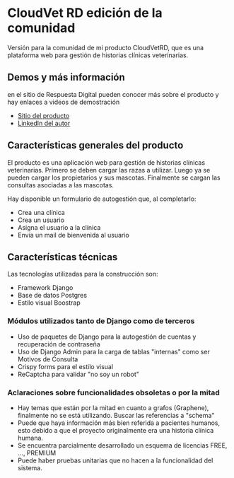 # CloudVet RD edición de la comunidad
Versión para la comunidad de mi producto CloudVetRD, que es una plataforma web para gestión de historias clínicas veterinarias.

## Demos y más información
en el sitio de Respuesta Digital pueden conocer más sobre el producto y hay enlaces a videos de demostración

- [Sitio del producto](https://www.respuestadigital.com.ar/#seccion_cloudvet)
- [LinkedIn del autor](https://www.linkedin.com/in/maralefer/)

## Características generales del producto
El producto es una aplicación web para gestión de historias clínicas veterinarias.
Primero se deben cargar las razas a utilizar.
Luego ya se pueden cargar los propietarios y sus mascotas.
Finalmente se cargan las consultas asociadas a las mascotas.

Hay disponible un formulario de autogestión que, al completarlo:
- Crea una clínica
- Crea un usuario
- Asigna el usuario a la clínica
- Envía un mail de bienvenida al usuario

## Características técnicas
Las tecnologías utilizadas para la construcción son:
- Framework Django
- Base de datos Postgres
- Estilo visual Boostrap

### Módulos utilizados tanto de Django como de terceros
- Uso de paquetes de Django para la autogestión de cuentas y recuperación de contraseña
- Uso de Django Admin para la carga de tablas "internas" como ser Motivos de Consulta
- Crispy forms para el estilo visual
- ReCaptcha para validar "no soy un robot"

### Aclaraciones sobre funcionalidades obsoletas o por la mitad
- Hay temas que están por la mitad en cuanto a grafos (Graphene), finalmente no se está utilizando. Buscar las referencias a "schema"
- Puede que haya información más bien referida a pacientes humanos, esto debido a que el proyecto originalmente era una historia clínica humana.
- Se encuentra parcialmente desarrollado un esquema de licencias FREE, ..., PREMIUM
- Puede haber pruebas unitarias que no hacen a la funcionalidad del sistema.



